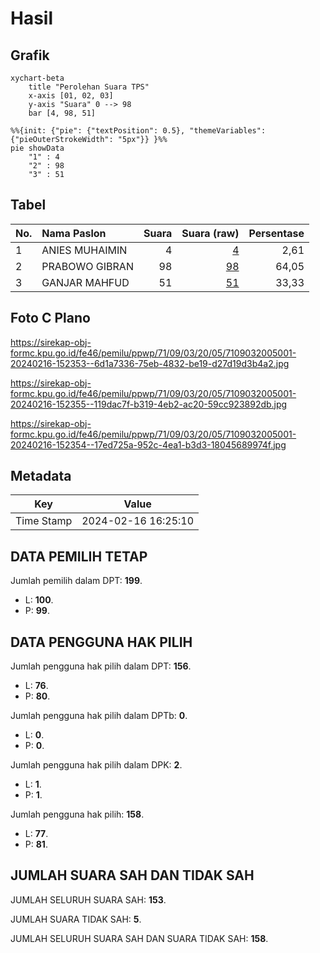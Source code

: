 # Hasil

## Grafik

```mermaid
xychart-beta
    title "Perolehan Suara TPS"
    x-axis [01, 02, 03]
    y-axis "Suara" 0 --> 98
    bar [4, 98, 51]
```

```mermaid
%%{init: {"pie": {"textPosition": 0.5}, "themeVariables": {"pieOuterStrokeWidth": "5px"}} }%%
pie showData
    "1" : 4
    "2" : 98
    "3" : 51
```

## Tabel

| No. | Nama Paslon    | Suara | Suara (raw) | Persentase |
|:--- |:-------------- | -----:| -----------:| ----------:|
| 1   | ANIES MUHAIMIN | 4     | [4][p-1]    | 2,61       |
| 2   | PRABOWO GIBRAN | 98    | [98][p-2]   | 64,05      |
| 3   | GANJAR MAHFUD  | 51    | [51][p-3]   | 33,33      |


[p-1]: https://github.com/gigit-pemilu/pemilu-2024-71-sulawesi-utara/blob/main/pilpres/hitung-suara/sub/71-sulawesi-utara/sub/09-kep-siau-tagulandang-biaro/sub/03-tagulandang/sub/2005-mohongsawang/sub/001-tps/sub/paslon-1.txt
[p-2]: https://github.com/gigit-pemilu/pemilu-2024-71-sulawesi-utara/blob/main/pilpres/hitung-suara/sub/71-sulawesi-utara/sub/09-kep-siau-tagulandang-biaro/sub/03-tagulandang/sub/2005-mohongsawang/sub/001-tps/sub/paslon-2.txt
[p-3]: https://github.com/gigit-pemilu/pemilu-2024-71-sulawesi-utara/blob/main/pilpres/hitung-suara/sub/71-sulawesi-utara/sub/09-kep-siau-tagulandang-biaro/sub/03-tagulandang/sub/2005-mohongsawang/sub/001-tps/sub/paslon-3.txt

## Foto C Plano

https://sirekap-obj-formc.kpu.go.id/fe46/pemilu/ppwp/71/09/03/20/05/7109032005001-20240216-152353--6d1a7336-75eb-4832-be19-d27d19d3b4a2.jpg

https://sirekap-obj-formc.kpu.go.id/fe46/pemilu/ppwp/71/09/03/20/05/7109032005001-20240216-152355--119dac7f-b319-4eb2-ac20-59cc923892db.jpg

https://sirekap-obj-formc.kpu.go.id/fe46/pemilu/ppwp/71/09/03/20/05/7109032005001-20240216-152354--17ed725a-952c-4ea1-b3d3-18045689974f.jpg


## Metadata

| Key        | Value               |
| ---------- | ------------------- |
| Time Stamp | 2024-02-16 16:25:10 |


## DATA PEMILIH TETAP

Jumlah pemilih dalam DPT: **199**.
 * L: **100**.
 * P: **99**.

## DATA PENGGUNA HAK PILIH

Jumlah pengguna hak pilih dalam DPT: **156**.
 * L: **76**.
 * P: **80**.

Jumlah pengguna hak pilih dalam DPTb: **0**.
 * L: **0**.
 * P: **0**.

Jumlah pengguna hak pilih dalam DPK: **2**.
 * L: **1**.
 * P: **1**.

Jumlah pengguna hak pilih: **158**.
 * L: **77**.
 * P: **81**.

## JUMLAH SUARA SAH DAN TIDAK SAH

JUMLAH SELURUH SUARA SAH: **153**.

JUMLAH SUARA TIDAK SAH: **5**.

JUMLAH SELURUH SUARA SAH DAN SUARA TIDAK SAH: **158**.


